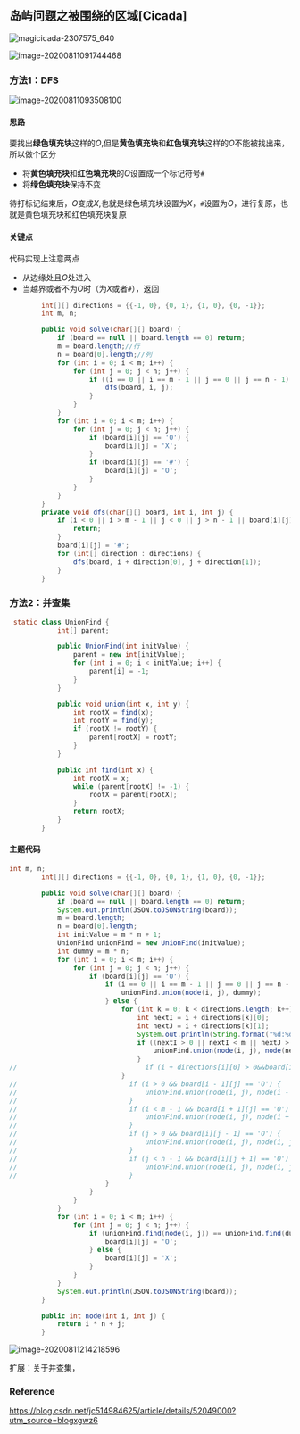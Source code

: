 ## 岛屿问题之被围绕的区域[Cicada]

![magicicada-2307575_640](D:\Dev\SrcCode\geek-algorithm-leetcode\src\main\leetcode_manuscripts\dfs_bfs\island\岛屿问题之被围绕的区域[Cicada].assets\magicicada-2307575_640.png)



![image-20200811091744468](D:\Dev\SrcCode\geek-algorithm-leetcode\src\main\leetcode_manuscripts\dfs_bfs\island\岛屿问题之被围绕的区域[Cicada].assets\image-20200811091744468.png)



### 方法1：DFS

![image-20200811093508100](D:\Dev\SrcCode\geek-algorithm-leetcode\src\main\leetcode_manuscripts\dfs_bfs\island\岛屿问题之被围绕的区域[Cicada].assets\image-20200811093508100.png)

#### 思路

要找出**绿色填充块**这样的$O$,但是**黄色填充块**和**红色填充块**这样的$O$不能被找出来，所以做个区分

- 将**黄色填充块**和**红色填充块**的$O$设置成一个标记符号`#`
- 将**绿色填充块**保持不变

待打标记结束后，$O$变成$X$,也就是绿色填充块设置为$X$，`#`设置为$O$，进行复原，也就是黄色填充块和红色填充块复原

#### 关键点

代码实现上注意两点

- 从边缘处且$O$处进入
- 当越界或者不为$O$时（为$X$或者`#`），返回

```java
        int[][] directions = {{-1, 0}, {0, 1}, {1, 0}, {0, -1}};
        int m, n;

        public void solve(char[][] board) {
            if (board == null || board.length == 0) return;
            m = board.length;//行
            n = board[0].length;//列
            for (int i = 0; i < m; i++) {
                for (int j = 0; j < n; j++) {
                    if ((i == 0 || i == m - 1 || j == 0 || j == n - 1) && board[i][j] == 'O') {
                        dfs(board, i, j);
                    }
                }
            }
            for (int i = 0; i < m; i++) {
                for (int j = 0; j < n; j++) {
                    if (board[i][j] == 'O') {
                        board[i][j] = 'X';
                    }
                    if (board[i][j] == '#') {
                        board[i][j] = 'O';
                    }
                }
            }
        }
        private void dfs(char[][] board, int i, int j) {
            if (i < 0 || i > m - 1 || j < 0 || j > n - 1 || board[i][j] != 'O') {
                return;
            }
            board[i][j] = '#';
            for (int[] direction : directions) {
                dfs(board, i + direction[0], j + direction[1]);
            }
        }
```







### 方法2：并查集





```java
 static class UnionFind {
            int[] parent;

            public UnionFind(int initValue) {
                parent = new int[initValue];
                for (int i = 0; i < initValue; i++) {
                    parent[i] = -1;
                }
            }

            public void union(int x, int y) {
                int rootX = find(x);
                int rootY = find(y);
                if (rootX != rootY) {
                    parent[rootX] = rootY;
                }
            }

            public int find(int x) {
                int rootX = x;
                while (parent[rootX] != -1) {
                    rootX = parent[rootX];
                }
                return rootX;
            }
        }
```



#### 主题代码

```java
int m, n;
        int[][] directions = {{-1, 0}, {0, 1}, {1, 0}, {0, -1}};

        public void solve(char[][] board) {
            if (board == null || board.length == 0) return;
            System.out.println(JSON.toJSONString(board));
            m = board.length;
            n = board[0].length;
            int initValue = m * n + 1;
            UnionFind unionFind = new UnionFind(initValue);
            int dummy = m * n;
            for (int i = 0; i < m; i++) {
                for (int j = 0; j < n; j++) {
                    if (board[i][j] == 'O') {
                        if (i == 0 || i == m - 1 || j == 0 || j == n - 1) {
                            unionFind.union(node(i, j), dummy);
                        } else {
                            for (int k = 0; k < directions.length; k++) {
                                int nextI = i + directions[k][0];
                                int nextJ = i + directions[k][1];
                                System.out.println(String.format("%d:%d", nextI, nextJ));
                                if ((nextI > 0 || nextI < m || nextJ > 0 || nextJ < n) && board[nextI][nextJ] == 'O') {
                                    unionFind.union(node(i, j), node(nextI, nextJ));
                                }
//                                if (i + directions[i][0] > 0&&board[i])
                            }
//                            if (i > 0 && board[i - 1][j] == 'O') {
//                                unionFind.union(node(i, j), node(i - 1, j));
//                            }
//                            if (i < m - 1 && board[i + 1][j] == 'O') {
//                                unionFind.union(node(i, j), node(i + 1, j));
//                            }
//                            if (j > 0 && board[i][j - 1] == 'O') {
//                                unionFind.union(node(i, j), node(i, j - 1));
//                            }
//                            if (j < n - 1 && board[i][j + 1] == 'O') {
//                                unionFind.union(node(i, j), node(i, j + 1));
//                            }
                        }
                    }
                }
            }
            for (int i = 0; i < m; i++) {
                for (int j = 0; j < n; j++) {
                    if (unionFind.find(node(i, j)) == unionFind.find(dummy)) {
                        board[i][j] = 'O';
                    } else {
                        board[i][j] = 'X';
                    }
                }
            }
            System.out.println(JSON.toJSONString(board));
        }

        public int node(int i, int j) {
            return i * n + j;
        }
```



![image-20200811214218596](D:\Dev\SrcCode\geek-algorithm-leetcode\src\main\leetcode_manuscripts\dfs_bfs\island\岛屿问题之被围绕的区域[Cicada].assets\image-20200811214218596.png)

扩展：关于并查集，





























### Reference

https://blog.csdn.net/jc514984625/article/details/52049000?utm_source=blogxgwz6